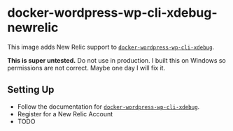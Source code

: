 # docker-wordpress-wp-cli-xdebug-newrelic

This image adds New Relic support to [`docker-wordpress-wp-cli-xdebug`](https://github.com/johnrom/docker-wordpress-wp-cli-xdebug). 

**This is super untested.** Do not use in production. I built this on Windows so permissions are not correct. Maybe one day I will fix it.

## Setting Up

- Follow the documentation for [`docker-wordpress-wp-cli-xdebug`](https://github.com/johnrom/docker-wordpress-wp-cli-xdebug).
- Register for a New Relic Account
- TODO

